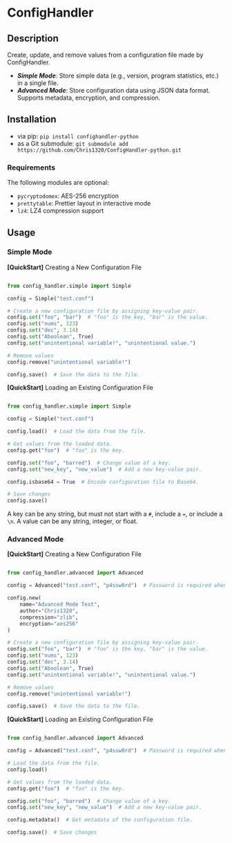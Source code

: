 # ConfigHandler

## Description

Create, update, and remove values from a configuration file made by ConfigHandler.

+ ***Simple Mode***: Store simple data (e.g., version, program statistics, etc.) in a single file.
+ ***Advanced Mode***: Store configuration data using JSON data format. Supports metadata, encryption, and compression.

## Installation

+ via pip: `pip install confighandler-python`
+ as a Git submodule: `git submodule add https://github.com/Chris1320/ConfigHandler-python.git`

### Requirements

The following modules are optional:

+ `pycryptodomex`: AES-256 encryption
+ `prettytable`: Prettier layout in interactive mode
+ `lz4`: LZ4 compression support

## Usage

### Simple Mode

**[QuickStart]** Creating a New Configuration File

```python

from config_handler.simple import Simple

config = Simple("test.conf")

# Create a new configuration file by assigning key-value pair.
config.set("foo", "bar")  # "foo" is the key, "bar" is the value.
config.set("nums", 123)
config.set("dec", 3.14)
config.set("Aboolean", True)
config.set("unintentional variable!", "unintentional value.")

# Remove values
config.remove("unintentional variable!")

config.save()  # Save the data to the file.

```

**[QuickStart]** Loading an Existing Configuration File

```python

from config_handler.simple import Simple

config = Simple("test.conf")

config.load()  # Load the data from the file.

# Get values from the loaded data.
config.get("foo")  # "foo" is the key.

config.set("foo", "barred")  # Change value of a key.
config.set("new_key", "new_value")  # Add a new key-value pair.

config.isbase64 = True  # Encode configuration file to Base64.

# Save changes
config.save()

```

A key can be any string, but must not start with a `#`, include a `=`, or include a `\n`.
A value can be any string, integer, or float.

### Advanced Mode

**[QuickStart]** Creating a New Configuration File

```python

from config_handler.advanced import Advanced

config = Advanced("test.conf", "p4ssw0rd")  # Password is required when encryption is not None.

config.new(
    name="Advanced Mode Test",
    author="Chris1320",
    compression="zlib",
    encryption="aes256"
)

# Create a new configuration file by assigning key-value pair.
config.set("foo", "bar")  # "foo" is the key, "bar" is the value.
config.set("nums", 123)
config.set("dec", 3.14)
config.set("Aboolean", True)
config.set("unintentional variable!", "unintentional value.")

# Remove values
config.remove("unintentional variable!")

config.save()  # Save the data to the file.

```

**[QuickStart]** Loading an Existing Configuration File

```python

from config_handler.advanced import Advanced

config = Advanced("test.conf", "p4ssw0rd")  # Password is required when encryption is not None.

# Load the data from the file.
config.load()

# Get values from the loaded data.
config.get("foo")  # "foo" is the key.

config.set("foo", "barred")  # Change value of a key.
config.set("new_key", "new_value")  # Add a new key-value pair.

config.metadata()  # Get metadata of the configuration file.

config.save()  # Save changes

```
